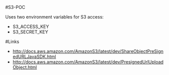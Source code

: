 #S3-POC

Uses two environment variables for S3 access:

* S3_ACCESS_KEY
* S3_SECRET_KEY

#Links 

* http://docs.aws.amazon.com/AmazonS3/latest/dev/ShareObjectPreSignedURLJavaSDK.html
* http://docs.aws.amazon.com/AmazonS3/latest/dev/PresignedUrlUploadObject.html